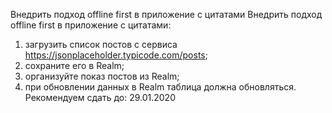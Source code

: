 Внедрить подход offline first в приложение с цитатами
Внедрить подход offline first в приложение с цитатами:
1) загрузить список постов с сервиса https://jsonplaceholder.typicode.com/posts;
2) сохраните его в Realm;
3) организуйте показ постов из Realm;
4) при обновлении данных в Realm таблица должна обновляться.
Рекомендуем сдать до: 29.01.2020

